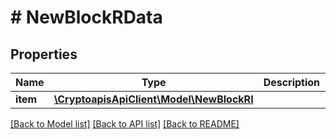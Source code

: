 # # NewBlockRData

## Properties

Name | Type | Description | Notes
------------ | ------------- | ------------- | -------------
**item** | [**\CryptoapisApiClient\Model\NewBlockRI**](NewBlockRI.md) |  |

[[Back to Model list]](../../README.md#models) [[Back to API list]](../../README.md#endpoints) [[Back to README]](../../README.md)
